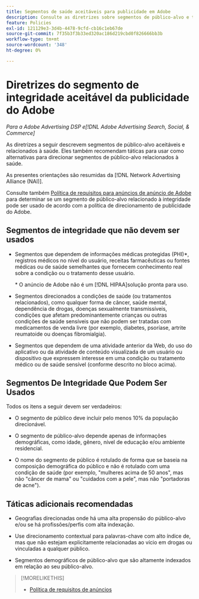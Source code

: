 ```yaml
---
title: Segmentos de saúde aceitáveis para publicidade em Adobe
description: Consulte as diretrizes sobre segmentos de público-alvo e táticas aceitáveis relacionadas à saúde a serem usadas como alternativas para segmentar segmentos de público-alvo relacionados à saúde.
feature: Policies
exl-id: 121129e3-3d4b-4478-9cfd-cb16c1eb67de
source-git-commit: 7f35b3f3b33ed320ac186d219cbd0f826666bb3b
workflow-type: tm+mt
source-wordcount: '348'
ht-degree: 0%

---
```


# Diretrizes do segmento de integridade aceitável da publicidade do Adobe

*Para a Adobe Advertising DSP e[!DNL Adobe Advertising Search, Social, & Commerce]*

As diretrizes a seguir descrevem segmentos de público-alvo aceitáveis e relacionados à saúde. Eles também recomendam táticas para usar como alternativas para direcionar segmentos de público-alvo relacionados à saúde.

As presentes orientações são resumidas da [!DNL Network Advertising Alliance (NAI)].

Consulte também [Política de requisitos para anúncios de anúncio de Adobe](/help/policies/ad-requirements-policy.md) para determinar se um segmento de público-alvo relacionado à integridade pode ser usado de acordo com a política de direcionamento de publicidade do Adobe.

## Segmentos de integridade que não devem ser usados

* Segmentos que dependem de informações médicas protegidas (PHI)\*, registros médicos no nível do usuário, receitas farmacêuticas ou fontes médicas ou de saúde semelhantes que fornecem conhecimento real sobre a condição ou o tratamento desse usuário.

   \* O anúncio de Adobe não é um [!DNL HIPAA]solução pronta para uso.

* Segmentos direcionados a condições de saúde (ou tratamentos relacionados), como qualquer forma de câncer, saúde mental, dependência de drogas, doenças sexualmente transmissíveis, condições que afetam predominantemente crianças ou outras condições de saúde sensíveis que não podem ser tratadas com medicamentos de venda livre (por exemplo, diabetes, psoríase, artrite reumatoide ou doenças fibromialgia).

* Segmentos que dependem de uma atividade anterior da Web, do uso do aplicativo ou da atividade de conteúdo visualizada de um usuário ou dispositivo que expressem interesse em uma condição ou tratamento médico ou de saúde sensível (conforme descrito no bloco acima).

## Segmentos De Integridade Que Podem Ser Usados

Todos os itens a seguir devem ser verdadeiros:

* O segmento de público deve incluir pelo menos 10% da população direcionável.

* O segmento de público-alvo depende apenas de informações demográficas, como idade, gênero, nível de educação e/ou ambiente residencial.

* O nome do segmento de público é rotulado de forma que se baseia na composição demográfica do público e não é rotulado com uma condição de saúde (por exemplo, &quot;mulheres acima de 50 anos&quot;, mas não &quot;câncer de mama&quot; ou &quot;cuidados com a pele&quot;, mas não &quot;portadoras de acne&quot;).

## Táticas adicionais recomendadas

* Geografias direcionadas onde há uma alta propensão do público-alvo e/ou se há profissões/perfis com alta indexação.

* Use direcionamento contextual para palavras-chave com alto índice de, mas que não estejam explicitamente relacionadas ao vício em drogas ou vinculadas a qualquer público.

* Segmentos demográficos de público-alvo que são altamente indexados em relação ao seu público-alvo.

>[!MORELIKETHIS]
>
>* [Política de requisitos de anúncios](/help/policies/ad-requirements-policy.md)

